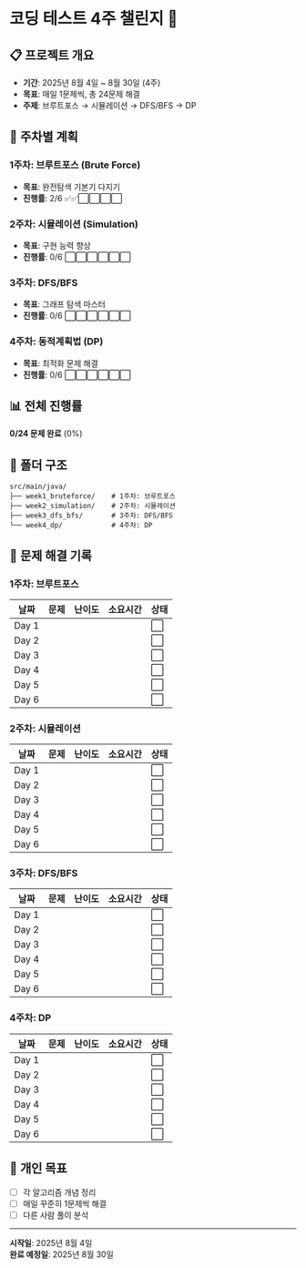 # 코딩 테스트 4주 챌린지 🚀

## 📋 프로젝트 개요
- **기간**: 2025년 8월 4일 ~ 8월 30일 (4주)
- **목표**: 매일 1문제씩, 총 24문제 해결
- **주제**: 브루트포스 → 시뮬레이션 → DFS/BFS → DP

## 📅 주차별 계획

### 1주차: 브루트포스 (Brute Force)
- **목표**: 완전탐색 기본기 다지기
- **진행률**: 2/6 ✅✅⬜⬜⬜⬜

### 2주차: 시뮬레이션 (Simulation)  
- **목표**: 구현 능력 향상
- **진행률**: 0/6 ⬜⬜⬜⬜⬜⬜

### 3주차: DFS/BFS
- **목표**: 그래프 탐색 마스터
- **진행률**: 0/6 ⬜⬜⬜⬜⬜⬜

### 4주차: 동적계획법 (DP)
- **목표**: 최적화 문제 해결
- **진행률**: 0/6 ⬜⬜⬜⬜⬜⬜

## 📊 전체 진행률
**0/24 문제 완료** (0%)

## 📁 폴더 구조
```
src/main/java/
├── week1_bruteforce/    # 1주차: 브루트포스
├── week2_simulation/    # 2주차: 시뮬레이션  
├── week3_dfs_bfs/       # 3주차: DFS/BFS
└── week4_dp/            # 4주차: DP
```

## 📝 문제 해결 기록

### 1주차: 브루트포스
| 날짜 | 문제 | 난이도 | 소요시간 | 상태 |
|------|------|--------|----------|------|
| Day 1 |  |  |  | ⬜ |
| Day 2 |  |  |  | ⬜ |
| Day 3 |  |  |  | ⬜ |
| Day 4 |  |  |  | ⬜ |
| Day 5 |  |  |  | ⬜ |
| Day 6 |  |  |  | ⬜ |

### 2주차: 시뮬레이션
| 날짜 | 문제 | 난이도 | 소요시간 | 상태 |
|------|------|--------|----------|------|
| Day 1 |  |  |  | ⬜ |
| Day 2 |  |  |  | ⬜ |
| Day 3 |  |  |  | ⬜ |
| Day 4 |  |  |  | ⬜ |
| Day 5 |  |  |  | ⬜ |
| Day 6 |  |  |  | ⬜ |

### 3주차: DFS/BFS
| 날짜 | 문제 | 난이도 | 소요시간 | 상태 |
|------|------|--------|----------|------|
| Day 1 |  |  |  | ⬜ |
| Day 2 |  |  |  | ⬜ |
| Day 3 |  |  |  | ⬜ |
| Day 4 |  |  |  | ⬜ |
| Day 5 |  |  |  | ⬜ |
| Day 6 |  |  |  | ⬜ |

### 4주차: DP
| 날짜 | 문제 | 난이도 | 소요시간 | 상태 |
|------|------|--------|----------|------|
| Day 1 |  |  |  | ⬜ |
| Day 2 |  |  |  | ⬜ |
| Day 3 |  |  |  | ⬜ |
| Day 4 |  |  |  | ⬜ |
| Day 5 |  |  |  | ⬜ |
| Day 6 |  |  |  | ⬜ |

## 🎯 개인 목표
- [ ] 각 알고리즘 개념 정리
- [ ] 매일 꾸준히 1문제씩 해결
- [ ] 다른 사람 풀이 분석

---
**시작일**: 2025년 8월 4일  
**완료 예정일**: 2025년 8월 30일
